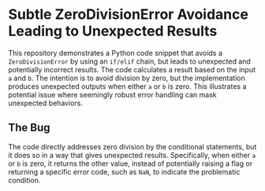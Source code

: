 # Subtle ZeroDivisionError Avoidance Leading to Unexpected Results

This repository demonstrates a Python code snippet that avoids a `ZeroDivisionError` by using an `if/elif` chain, but leads to unexpected and potentially incorrect results. The code calculates a result based on the input `a` and `b`. The intention is to avoid division by zero, but the implementation produces unexpected outputs when either `a` or `b` is zero. This illustrates a potential issue where seemingly robust error handling can mask unexpected behaviors.

## The Bug

The code directly addresses zero division by the conditional statements, but it does so in a way that gives unexpected results.  Specifically, when either `a` or `b` is zero, it returns the other value, instead of potentially raising a flag or returning a specific error code, such as `NaN`, to indicate the problematic condition.